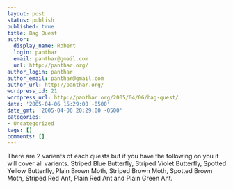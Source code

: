 ```yaml
---
layout: post
status: publish
published: true
title: Bag Quest
author:
  display_name: Robert
  login: panthar
  email: panthar@gmail.com
  url: http://panthar.org/
author_login: panthar
author_email: panthar@gmail.com
author_url: http://panthar.org/
wordpress_id: 21
wordpress_url: http://panthar.org/2005/04/06/bag-quest/
date: '2005-04-06 15:29:00 -0500'
date_gmt: '2005-04-06 20:29:00 -0500'
categories:
- Uncategorized
tags: []
comments: []
---
```

<p>There are 2 varients of each quests but if you have the following on you it will cover all varients. Striped Blue Butterfly, Striped Violet Butterfly, Spotted Yellow Butterfly, Plain Brown Moth, Striped Brown Moth, Spotted Brown Moth, Striped Red Ant, Plain Red Ant and Plain Green Ant.</p>
